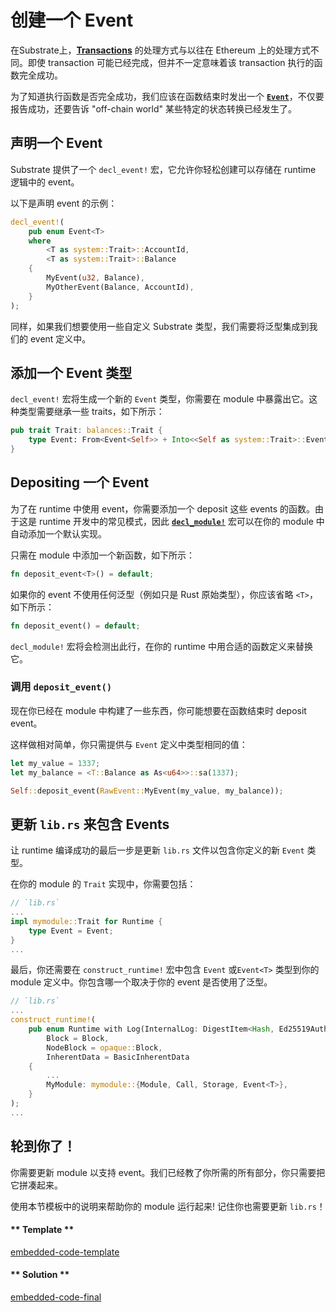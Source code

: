 # 创建一个 Event

在Substrate上，[**Transactions**](https://docs.substrate.dev/docs/glossary#section-transaction) 的处理方式与以往在 Ethereum 上的处理方式不同。即使 transaction 可能已经完成，但并不一定意味着该 transaction 执行的函数完全成功。

为了知道执行函数是否完全成功，我们应该在函数结束时发出一个 [**`Event`**](https://docs.substrate.dev/docs/glossary#section-events)，不仅要报告成功，还要告诉 "off-chain world" 某些特定的状态转换已经发生了。

## 声明一个 Event

Substrate 提供了一个 `decl_event!` 宏，它允许你轻松创建可以存储在 runtime 逻辑中的 event。

以下是声明 event 的示例：

```rust
decl_event!(
    pub enum Event<T>
    where
        <T as system::Trait>::AccountId,
        <T as system::Trait>::Balance
    {
        MyEvent(u32, Balance),
        MyOtherEvent(Balance, AccountId),
    }
);
```

同样，如果我们想要使用一些自定义 Substrate 类型，我们需要将泛型集成到我们的 event 定义中。

## 添加一个 Event 类型

`decl_event!` 宏将生成一个新的 `Event` 类型，你需要在 module 中暴露出它。这种类型需要继承一些 traits，如下所示：

```rust
pub trait Trait: balances::Trait {
    type Event: From<Event<Self>> + Into<<Self as system::Trait>::Event>;
}
```

## Depositing 一个 Event

为了在 runtime 中使用 event，你需要添加一个 deposit 这些 events 的函数。由于这是 runtime 开发中的常见模式，因此 [**`decl_module!`**](https://github.com/paritytech/wiki/pull/272) 宏可以在你的 module 中自动添加一个默认实现。

只需在 module 中添加一个新函数，如下所示：

```rust
fn deposit_event<T>() = default;
```

如果你的 event 不使用任何泛型（例如只是 Rust 原始类型），你应该省略 `<T>`，如下所示：

```rust
fn deposit_event() = default;
```

`decl_module!` 宏将会检测出此行，在你的 runtime 中用合适的函数定义来替换它。

### 调用 `deposit_event()`

现在你已经在 module 中构建了一些东西，你可能想要在函数结束时 deposit event。

这样做相对简单，你只需提供与 `Event` 定义中类型相同的值：

```rust
let my_value = 1337;
let my_balance = <T::Balance as As<u64>>::sa(1337);

Self::deposit_event(RawEvent::MyEvent(my_value, my_balance));
```

## 更新 `lib.rs` 来包含 Events

让 runtime 编译成功的最后一步是更新 `lib.rs` 文件以包含你定义的新 `Event` 类型。

在你的 module 的 `Trait` 实现中，你需要包括：

```rust
// `lib.rs`
...
impl mymodule::Trait for Runtime {
    type Event = Event;
}
...
```

最后，你还需要在 `construct_runtime!` 宏中包含 `Event` 或`Event<T>` 类型到你的 module 定义中。你包含哪一个取决于你的 event 是否使用了泛型。

```rust
// `lib.rs`
...
construct_runtime!(
    pub enum Runtime with Log(InternalLog: DigestItem<Hash, Ed25519AuthorityId>) where
        Block = Block,
        NodeBlock = opaque::Block,
        InherentData = BasicInherentData
    {
        ...
        MyModule: mymodule::{Module, Call, Storage, Event<T>},
    }
);
...
```

## 轮到你了！

你需要更新 module 以支持 event。我们已经教了你所需的所有部分，你只需要把它拼凑起来。

使用本节模板中的说明来帮助你的 module 运行起来! 记住你也需要更新 `lib.rs`！

<!-- tabs:start -->

#### ** Template **

[embedded-code-template](../../2/assets/2.2-template.rs ':include :type=code embed-template')

#### ** Solution **

[embedded-code-final](../../2/assets/2.2-finished-code.rs ':include :type=code embed-final')

<!-- tabs:end -->
